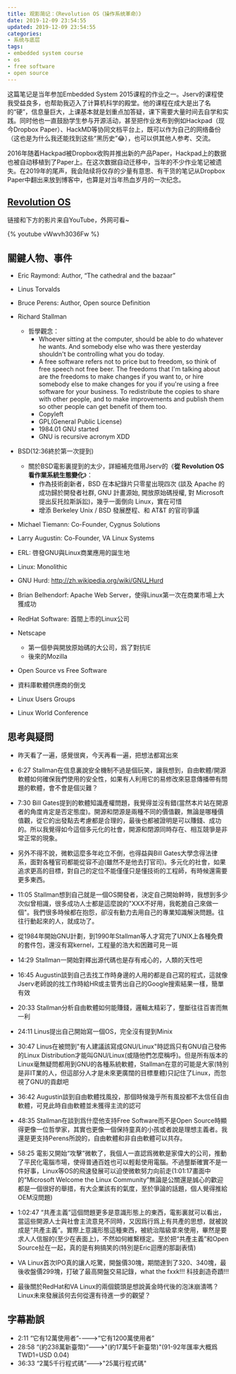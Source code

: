 ```yaml
---
title: 观影简记：《Revolution OS（操作系统革命）》
date: 2019-12-09 23:54:55
updated: 2019-12-09 23:54:55
categories:
- 系统与底层
tags:
- embedded system course
- os
- free software
- open source
---
```


这篇笔记是当年参加Embedded System 2015课程的作业之一。Jserv的课程使我受益良多，也帮助我迈入了计算机科学的殿堂。他的课程在成大是出了名的“硬”，信息量巨大，上课基本就是划重点加答疑，课下需要大量时间去自学和实践。同时他也一直鼓励学生参与开源活动，甚至把作业发布到例如Hackpad（现今Dropbox Paper）、HackMD等协同文档平台上，既可以作为自己的网络备份（这也是为什么我还能找到这些“黑历史”😂），也可以供其他人参考、交流。

2016年随着Hackpad被Dropbox收购并推出新的产品Paper，Hackpad上的数据也被自动移植到了Paper上。在这次数据自动迁移中，当年的不少作业笔记被遗失。在2019年的尾声，我会陆续将仅存的少量有意思、有干货的笔记从Dropbox Paper中翻出来放到博客中，也算是对当年热血岁月的一次纪念。

<!-- more -->



## [Revolution OS](https://youtu.be/vWwvh3036Fw)

链接和下方的影片来自YouTube，外网可看~

{% youtube vWwvh3036Fw %}



## 關鍵人物、事件

- Eric Raymond: Author, “The cathedral and the bazaar”

- Linus Torvalds
- Bruce Perens: Author, Open source Definition

- Richard Stallman
  - 哲學觀念：
    - Whoever sitting at the computer, should be able to do whatever he wants. And somebody else who was there yesterday shouldn't be controlling what you do today. 
    - A free software refers not to price but to freedom, so think of free speech not free beer. The freedoms that I'm talking about are the freedoms to make changes if you want to, or hire somebody else to make changes for you if you're using a free software for your business. To redistribute the copies to share with other people, and to make improvements and publish them so other people can get benefit of them too.
    - Copyleft
    - GPL(General Public License)
    - 1984.01 GNU started
    - GNU is recursive acronym XDD
- BSD(12:36終於第一次提到)
  - 關於BSD電影裏提到的太少，詳細補充借用Jserv的《**從 Revolution OS 看作業系統生態變化**》：
    - 作為技術創新者，BSD 在本紀錄片只零星出現四次 (談及 Apache 的成功歸於開發者社群, GNU 計畫源始, 開放原始碼授權, 對 Microsoft 提出反托拉斯訴訟)，幾乎一面倒向 Linux，實在可惜
    - 增添 Berkeley Unix / BSD 發展歷程、和 AT&T 的官司爭議
- Michael Tiemann: Co-Founder, Cygnus Solutions
- Larry Augustin: Co-Founder, VA Linux Systems
- ERL: 啓發GNU與Linux商業應用的誕生地
- Linux: Monolithic
- GNU Hurd: http://zh.wikipedia.org/wiki/GNU_Hurd
- Brian Belhendorf: Apache Web Server，使得Linux第一次在商業市場上大獲成功
- RedHat Software: 首間上市的Linux公司
- Netscape
  - 第一個參與開放原始碼的大公司，爲了對抗IE
  - 後來的Mozilla
- Open Source vs Free Software
- 資料庫軟體供應商的倒戈
- Linux Users Groups
- Linux World Conference



## 思考與疑問

- 昨天看了一遍，感覺很爽，今天再看一遍，把想法都寫出來
- 6:27 Stallman在信息裏說安全機制不過是個玩笑，讓我想到，自由軟體/開源軟體如何確保我們使用的安全性，如果有人利用它的易修改來惡意傳播帶有問題的軟體，會不會是個災難？
- 7:30 Bill Gates提到的軟體知識產權問題，我覺得並沒有錯(當然本片站在開源者的角度肯定是否定態度)。開源和閉源是兩種不同的價值觀，無論是哪種價值觀，從它的出發點去考慮都是合理的，最後也都被證明是可以賺錢、成功的。所以我覺得如今這個多元化的社會，開源和閉源同時存在、相互競爭是非常正常的現象。

- 另外不得不說，微軟這麼多年屹立不倒，也得益與Bill Gates大學念得法律系，面對各種官司都能從容不迫(雖然不是他去打官司)。多元化的社會，如果追求更高的目標，對自己的定位不能僅僅只是懂技術的工程師，有時候還需要更多東西。

- 11:05 Stallman想到自己就是一個OS開發者，決定自己開始幹時，我想到多少次似曾相識，很多成功人士都是這麼說的"XXX不好用，我乾脆自己來做一個"。我們很多時候都在抱怨，卻沒有動力去用自己的專業知識解決問題。往往行動起來的人，就成功了。
- 從1984年開始GNU計劃，到1990年Stallman等人才寫完了UNIX上各種免費的套件包，還沒有寫kernel，工程量的浩大和困難可見一斑
- 14:29 Stallman一開始對釋出源代碼也是存有戒心的，人類的天性吧
- 16:45 Augustin談到自己去找工作時身邊的人用的都是自己寫的程式，這就像Jserv老師說的找工作時給HR或主管秀出自己的Google搜索結果一樣，簡單有效
- 20:33 Stallman分析自由軟體如何能賺錢，邏輯太精彩了，壟斷往往百害而無一利
- 24:11 Linus提出自己開始寫一個OS，完全沒有提到Minix
- 30:47 Linus在被問到"有人建議該寫成GNU/Linux"時認爲只有GNU自己發佈的Linux Distribution才能叫GNU/Linux(或隨他們怎麼稱呼)。但是所有版本的Linux毫無疑問都用到GNU的各種系統軟體，Stallman在意的可能是大家(特別是非IT業的人，但這部分人才是未來更廣闊的目標羣體)只記住了Linux，而忽視了GNU的貢獻吧
- 36:42 Augustin談到自由軟體找風投，那個時候幾乎所有風投都不太信任自由軟體，可見此時自由軟體並未獲得主流的認可
- 48:35 Stallman在談到爲什麼他支持Free Software而不是Open Source時顯得更像一位哲學家，其實也更像一個保持童真的小孩或者說是理想主義者。我還是更支持Perens所說的，自由軟體和非自由軟體可以共存。
- 58:25 電影又開始“攻擊”微軟了，我個人一直認爲微軟是家偉大的公司，推動了平民化電腦市場，使得普通百姓也可以輕鬆使用電腦。不過壟斷確實不是一件好事，Linux等OS的飛速發展可以迫使微軟努力向前走(1:01:17畫面中的“Microsoft Welcome the Linux Community”無論是公關還是誠心的歡迎都是一個很好的舉措，有大企業該有的氣度，至於爭論的話題，個人覺得推給OEM沒問題)
- 1:02:47 “共產主義”這個問題更多是意識形態上的東西，電影裏就可以看出，當這些開源人士與社會主流意見不同時，又因爲行爲上有共產的思想，就被說成是“共產主義”。實際上意識形態這種東西，被統治階級拿來使用，畢然是要求人人信服的(至少在表面上)，不然如何維繫穩定。至於把“共產主義”和Open Source扯在一起，真的是有夠搞笑的(特別是Eric迴應的那副表情)
- VA Linux首次IPO真的讓人吃驚，開盤價30塊，期間達到了320、340塊，最後收盤價299塊，打破了最高開盤交易記錄，what the fxxk!!! 科技創造奇蹟!!!
- 最後關於RedHat和VA Linux的兩個鏡頭是想說黃金時代後的泡沫崩潰嗎？Linux未來發展該何去何從還有待進一步的觀望？



## 字幕勘誤

- 2:11  “它有12萬使用者”---->“它有1200萬使用者”
- 28:58 “(約238萬新臺幣)”--->"(約17萬5千新臺幣)"(91-92年匯率大概爲TWD1=USD 0.04)
- 36:33 “2萬5千行程式碼”--->"25萬行程式碼"